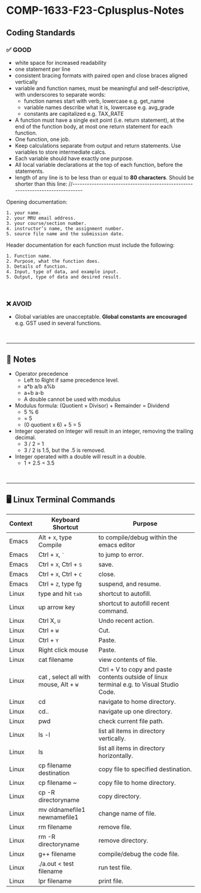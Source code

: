 # COMP-1633-F23-Cplusplus-Notes



## Coding Standards 

### :white_check_mark: GOOD 
* white space for increased readability
* one statement per line 
* consistent bracing formats with paired open and close braces aligned vertically
* variable and function names, must be meaningful and self-descriptive, with underscores to separate words:
    * function names start with verb, lowercase e.g. get_name
    * variable names describe what it is, lowercase e.g. avg_grade 
    * constants are capitalized e.g. TAX_RATE
* A function must have a single exit point (i.e. return statement), at the end of the
function body, at most one return statement for each function.
* One function, one job. 
* Keep calculations separate from output and return statements. Use variables to store intermediate calcs.
* Each variable should have exactly one purpose. 
* All local variable declarations at the top of each function, before the statements.
* length of any line is to be less than or equal to **80 characters**. Should be shorter than this line:
//------------------------------------------------------------------------------

Opening documentation:
```
1. your name.
2. your MRU email address.
3. your course/section number.
4. instructor’s name, the assignment number.
5. source file name and the submission date. 
```

Header documentation for each function must include the following:
```
1. Function name.
2. Purpose, what the function does.
3. Details of function.
4. Input, type of data, and example input.
5. Output, type of data and desired result.
```

<br>


### :x: AVOID
* Global variables are unacceptable. **Global constants are encouraged** e.g. GST used in several functions.

<br>

---

## :bookmark_tabs: Notes 
* Operator precedence
    * Left to Right if same precedence level. 
    * a*b   a/b   a%b
    * a+b   a-b
    * A double cannot be used with modulus 
* Modulus formula: (Quotient × Divisor) + Remainder = Dividend
    * 5 % 6
    * = 5
    * (0 quotient x 6) + 5 = 5
* Integer operated on Integer will result in an integer, removing the trailing decimal.
    * 3 / 2 = 1 
    * 3 / 2 is 1.5, but the .5 is removed. 
* Integer operated with a double will result in a double. 
    * 1 + 2.5 = 3.5


<br>

---

## :desktop_computer: Linux Terminal Commands 

Context | Keyboard Shortcut | Purpose
---- | ---- | ----
Emacs | Alt + <kbd>X</kbd>, type Compile | to compile/debug within the emacs editor 
Emacs | Ctrl + <kbd>X</kbd>, <kbd>`</kbd> | to jump to error.
Emacs | Ctrl + <kbd>X</kbd>, Ctrl + <kbd>S</kbd> | save.
Emacs | Ctrl + <kbd>X</kbd>, Ctrl + <kbd>C</kbd> | close.
Emacs | Ctrl + <kbd>Z</kbd>, type fg | suspend, and resume. 
Linux | type and hit <kbd>tab</kbd> | shortcut to autofill. 
Linux | up arrow key | shortcut to autofill recent command.  
Linux | Ctrl X, <kbd>U</kbd> | Undo recent action. 
Linux | Ctrl + <kbd>W</kbd> | Cut. 
Linux | Ctrl + <kbd>Y</kbd> | Paste.
Linux | Right click mouse | Paste. 
Linux | cat filename | view contents of file. 
Linux | cat <filename>, select all with mouse, Alt + <kbd>W</kbd> | Ctrl + V to copy and paste contents outside of linux terminal e.g. to Visual Studio Code. 
Linux | cd | navigate to home directory.
Linux | cd.. | navigate up one directory. 
Linux | pwd | check current file path. 
Linux | ls -l | list all items in directory vertically. 
Linux | ls | list all items in directory horizontally. 
Linux | cp filename destination | copy file to specified destination. 
Linux | cp filename ~ | copy file to home directory. 
Linux | cp -R directoryname| copy directory. 
Linux | mv oldnamefile1 newnamefile1 | change name of file. 
Linux | rm filename | remove file.
Linux | rm -R directoryname | remove directory. 
Linux | g++ filename | compile/debug the code file. 
Linux | ./a.out < test filename | run test file. 
Linux | lpr filename | print file. 




